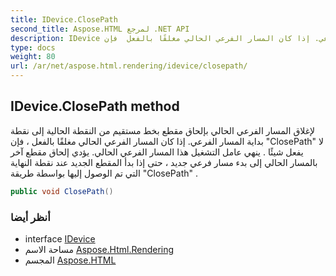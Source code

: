 ```yaml
---
title: IDevice.ClosePath
second_title: Aspose.HTML لمرجع .NET API
description: IDevice طريقة. لإغلاق المسار الفرعي الحالي بإلحاق مقطع بخط مستقيم من النقطة الحالية إلى نقطة بداية المسار الفرعي. إذا كان المسار الفرعي الحالي مغلقًا بالفعل  فإن ClosePath لا يفعل شيئًا . ينهي عامل التشغيل هذا المسار الفرعي الحالي. يؤدي إلحاق مقطع آخر بالمسار الحالي إلى بدء مسار فرعي جديد  حتى إذا بدأ المقطع الجديد عند نقطة النهاية التي تم الوصول إليها بواسطة طريقة ClosePath .
type: docs
weight: 80
url: /ar/net/aspose.html.rendering/idevice/closepath/
---
```

## IDevice.ClosePath method

لإغلاق المسار الفرعي الحالي بإلحاق مقطع بخط مستقيم من النقطة الحالية إلى نقطة بداية المسار الفرعي. إذا كان المسار الفرعي الحالي مغلقًا بالفعل ، فإن "ClosePath" لا يفعل شيئًا . ينهي عامل التشغيل هذا المسار الفرعي الحالي. يؤدي إلحاق مقطع آخر بالمسار الحالي إلى بدء مسار فرعي جديد ، حتى إذا بدأ المقطع الجديد عند نقطة النهاية التي تم الوصول إليها بواسطة طريقة "ClosePath" .

```csharp
public void ClosePath()
```

### أنظر أيضا

* interface [IDevice](../)
* مساحة الاسم [Aspose.Html.Rendering](../../idevice/)
* المجسم [Aspose.HTML](../../../)


